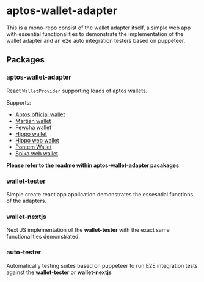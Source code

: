 # aptos-wallet-adapter

This is a mono-repo consist of the wallet adapter itself, a simple web app with essential functionalities to demonstrate the implementation of the wallet adapter and an e2e auto integration testers based on puppeteer.

## Packages

### aptos-wallet-adapter

React `WalletProvider` supporting loads of aptos wallets.

Supports:

- [Aptos official wallet](https://github.com/aptos-labs/aptos-core/releases/tag/wallet-v0.1.1)
- [Martian wallet](https://martianwallet.xyz/)
- [Fewcha wallet](https://fewcha.app/)
- [Hippo wallet](https://github.com/hippospace/hippo-wallet)
- [Hippo web wallet](https://hippo-wallet-test.web.app/)
- [Pontem Wallet](https://pontem.network/pontem-wallet)
- [Spika web wallet](https://spika.app)

**Please refer to the readme within aptos-wallet-adapter pacakages**

### wallet-tester

Simple create react app application demonstrates the essesntial functions of the adapters.

### wallet-nextjs

Next JS implementation of the **wallet-tester** with the exact same functionalities demonstrated.

### auto-tester

Automatically testing suites based on puppeteer to run E2E integration tests against the **wallet-tester** or **wallet-nextjs**
